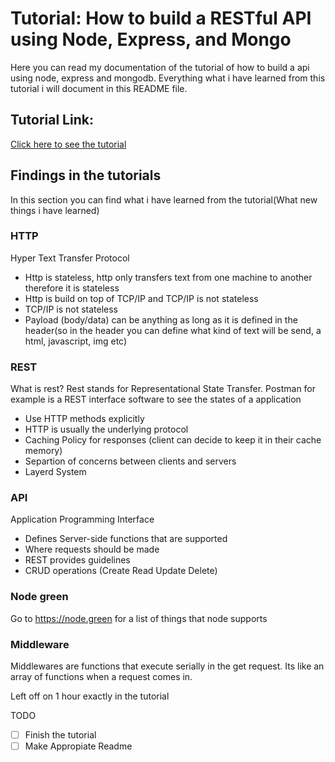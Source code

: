# Tutorial: How to build a RESTful API using Node, Express, and Mongo
Here you can read my documentation of the tutorial of how to build a api using node, express and mongodb. Everything what i have learned from this tutorial i will document in this README file. 

## Tutorial Link:
[Click here to see the tutorial](https://www.youtube.com/watch?v=o3ka5fYysBM)

## Findings in the tutorials
In this section you can find what i have learned from the tutorial(What new things i have learned)

### HTTP
Hyper Text Transfer Protocol
* Http is stateless, http only transfers text from one machine to another therefore it is stateless
* Http is build on top of TCP/IP and TCP/IP is not stateless
* TCP/IP is not stateless 
* Payload (body/data) can be anything as long as it is defined in the header(so in the header you can define what kind of text will be send, a html, javascript, img etc)  
### REST
What is rest? Rest stands for Representational State Transfer. 
Postman for example is a REST interface software to see the states of a application
* Use HTTP methods explicitly
* HTTP is usually the underlying protocol
* Caching Policy for responses (client can decide to keep it in their cache memory)
* Separtion of concerns between clients and servers
* Layerd System

### API
Application Programming Interface
* Defines Server-side functions that are supported
* Where requests should be made
* REST provides guidelines
* CRUD operations (Create Read Update Delete) 

### Node green
Go to https://node.green for a list of things that node supports

### Middleware
Middlewares are functions that execute serially in the get request. Its like an array of functions when a request comes in.

Left off on 1 hour exactly in the tutorial


TODO
- [ ] Finish the tutorial
- [ ] Make Appropiate Readme